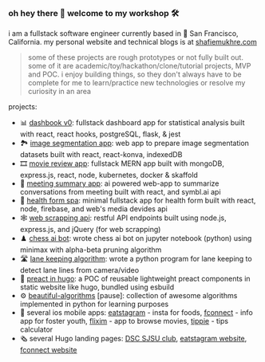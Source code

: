 ### oh hey there 👋 welcome to my workshop 🛠️

i am a fullstack software engineer currently based in 🌁 San Francisco, California. my personal website and technical blogs is at [shafiemukhre.com](https://shafiemukhre.com)

<!--
* ⚡️ flashcode [wip]: flashcard for leetcode built with next.js, postgresql
* 📊 dashbook [wip]: dashboard + notebook for data analysis built with react vite, go, spring (java)  -->

> some of these projects are rough prototypes or not fully built out. some of it are academic/toy/hackathon/clone/tutorial projects, MVP and POC. i enjoy building things, so they don't always have to be complete for me to learn/practice new technologies or resolve my curiosity in an area

projects:

* 📊 [dashbook v0](https://github.com/shafiemukhre/dashbook-archived): fullstack dashboard app for statistical analysis built with react, react hooks, postgreSQL, flask, & jest
* 🏞️ [image segmentation app](https://github.com/shafiemukhre/image-segmentation-app): web app to prepare image segmentation datasets built with react, react-konva, indexedDB
* 🎞️ [movie review app](https://github.com/shafiemukhre/movie-review-app): fullstack MERN app built with mongoDB, express.js, react, node, kubernetes, docker & skaffold
* 📢 [meeting summary app](https://github.com/shafiemukhre/meeting-summary-react-app): ai powered web-app to summarize conversations from meeting built with react, and symbl.ai api
* 🏥 [health form spa](https://github.com/shafiemukhre/HealthFormSPA-with-React-Node.js-FirebaseNoSQL): minimal fullstack app for health form built with react, node, firebase, and web's media devides api
* 🕸️ [web scrapping api](https://github.com/shafiemukhre/webscraping-api-with-node-express-jquery): restful API endpoints built using node.js, express.js, and jQuery (for web scrapping)
* ♟️ [chess ai bot](https://github.com/shafiemukhre/chessbot-python): wrote chess ai bot on jupyter notebook (python) using minimax with alpha-beta pruning algorithm
* 🛣️ [lane keeping algorithm](https://github.com/shafiemukhre/lane-keeping): wrote a python program for lane keeping to detect lane lines from camera/video
* 🧩 [preact in hugo](https://github.com/shafiemukhre/preact-hugo-esbuild): a POC of reusable lightweight preact components in static website like hugo, bundled using esbuild
* ⚙️ [beautiful-algorithms](https://github.com/shafiemukhre/beautiful-algorithms) [pause]: collection of awesome algorithms implemented in python for learning purposes
* 🍎 several ios mobile apps: [eatstagram](https://github.com/eatstagram/Eatstagram) - insta for foods, [fconnect](https://github.com/shafiemukhre/fconnect-ios-app) - info app for foster youth, [flixim](https://github.com/shafiemukhre/flixim-ios-app) - app to browse movies, [tippie](https://github.com/shafiemukhre/tippie-ios-app) - tips calculator
* 🗞️ several Hugo landing pages: [DSC SJSU club](https://github.com/dscsjsu/sjsu-gdsc-website), [eatstagram website](https://github.com/eatstagram/eatstagram-website), [fconnect website](https://github.com/shafiemukhre/fconnect-landingpage)




<!--
**shafiemukhre/shafiemukhre** is a ✨ _special_ ✨ repository because its `README.md` (this file) appears on your GitHub profile.

Here are some ideas to get you started:

- 🔭 I’m currently working on ...
- 🌱 I’m currently learning ...
- 👯 I’m looking to collaborate on ...
- 🤔 I’m looking for help with ...
- 💬 Ask me about ...
- 📫 How to reach me: ...
- 😄 Pronouns: ...
- ⚡ Fun fact: ...
-->
